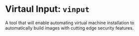 # Virtaul Input: `vinput`
A tool that will enable automating virtual machine installation to automatically
build images with cutting edge security features. 
